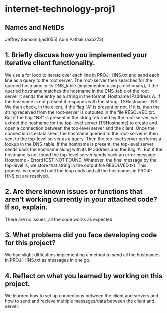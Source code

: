 # internet-technology-proj1
## Names and NetIDs
Jeffrey Samson (jas1055)
Aum Pathak (aap273)

## 1. Briefly discuss how you implemented your iterative client functionality.
We use a for loop to iterate over each line in PROJI-HNS.txt and send each line as a query to the root server. The root-server then searches for the queried hostname in its DNS_table (implemented using a dictionary), if the queried hostname matches the hostname in the DNS_table of the root server it sends the entry as a string in the format: Hostname IPaddress A. If the hostname is not present it responds with the string: TSHostname - NS. We then check, in the client, if the flag "A" is present or not. If it is, then the string received from the root-server is outputed in the file RESOLVED.txt. But if the flag "NS" is present in the string returned by the root-server, we extract the hostname for the top-level server (TSHostname) to create and open a connection between the top-level server and the client. Once the connection is established, the hostname queried to the root-server is then sent to the top-level server as a query. Then the top level server performs a lookup in the DNS_table. If the hostname is present, the top-level server sends back the hostname along with its IP address and the flag 'A'. But if the hostname is not found the top-level server sends back an error message: Hostname - Error:HOST NOT FOUND. Whatever, the final message by the top-level is, we store that string in the output file RESOLVED.txt. This process is repeated until the loop ends and all the hostnames in PROJI-HNS.txt are resolved.
## 2. Are there known issues or functions that aren't working currently in your attached code? If so, explain.
There are no issues, all the code works as expected.
## 3. What problems did you face developing code for this project?
We had slight difficulties implementing a method to send all the hostnames in PROJI-HNS.txt as messages in one go.
## 4. Reflect on what you learned by working on this project. 
We learned how to set up connections between the client and servers and how to send and recieve multiple messages/data between the client and server.
